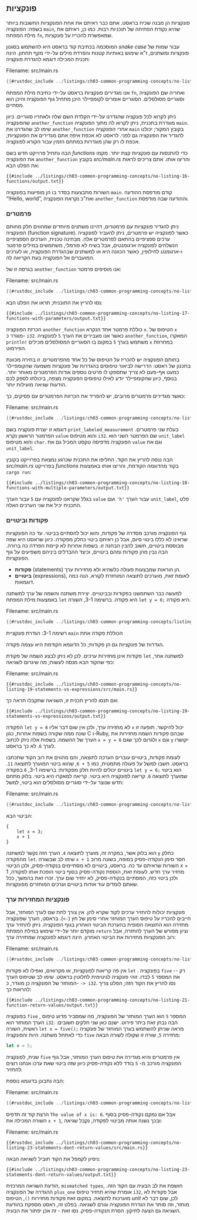 ## פונקציות

פונקציות הן מבנה שכיח בראסט. אתם כבר ראיתם את אחת הפונקציות החשובות ביותר בשפה: הפונקציה `main`, שהיא נקודת הפתיחה של תוכניות רבות. כמו כן, ראיתם את מילת המפתח `fn`, שמאפשרת להכריז על פונקציות.

המוסכמה בכתיבת קוד בראסט היא להשתמש בסגנון _snake case_ עבור שמות של פונקציות ומשתנים, ז"א שימוש באותיות קטנות והפרדת מילים על-ידי מקף תחתון. הינה תכנית המכילה דוגמא להגדרת פונקציה:

<span class="filename">Filename: src/main.rs</span>

```rust
{{#rustdoc_include ../listings/ch03-common-programming-concepts/no-listing-16-functions/src/main.rs}}
```

אנו מגדירים פונקציות בראסט על-ידי כתיבת מילת המפתח `fn`, ואחריה שם הפונקציה וסוגריים מסולסלים. הסוגריים אומרים לקומפיילר היכן מתחיל גוף הפונקציה והיכן הוא מסתיים.

ניתן לקרוא לכל פונקציה שהגדרנו על-ידי הקלדת השם שלה ולאחריו סוגריים. כיוון שהפונקציה `another_function` מוגדרת בתכנית, ניתן לקרוא לה מתוך הפונקציה `main`. שימו לב שהגדרנו את `another_function` _אחרי_ הפונקציה `main` בקובץ המקור; יכולנו להגדיר את הפונקציה גם לפני. לראסט לא אכפת איפה אתם מגדירים את הפונקציות; אכפת לו רק שהן מוגדרות במתחם הזמין עבור הקורא לפונקציה.

הבה נתחיל פרוייקט חדש בשם _functions_ כדי להתנסות עם פונקציות קצת יותר. מקמו את הפונקציה `another_function` בקובץ _src/main.rs_ והריצו אותו. אתם צריכים לראות את הפלט הבא:

```console
{{#include ../listings/ch03-common-programming-concepts/no-listing-16-functions/output.txt}}
```

השורות מתבצעות בסדר בו הן מופיעות בפונקציה `main`. קודם מודפסת ההודעה “!Hello, world”, ואח"כ נקראת הפונקציה `another_function` וההודעה שבה מודפסת.

### פרמטרים

ניתן להגדיר פונקציות עם פרמטרים, דהיינו משתנים מיוחדים שמהווים חלק מחותם הפונקציה (function signature). כאשר לפונקציה יש פרמטרים, ניתן להעביר לפונקציה ערכים ספציפיים בהתאם לפרמטרים אלה. מבחינה טכנית, הערכים הספציפיים הנשלחים לפונקציה _ארגומנטים_, אבל בשיח לא פורמלי, משתמשים במילים _פרמטר_ ו-_ארגומנט_ לחילופין, כאשר הכוונה היא או למשתנים שבהגדרת הפונקציה, או לערכים המועברים אל הפונקציה בעת הקריאה לה.

בגרסה זו של `another_function` אנו מוסיפים פרמטר:

<span class="filename">Filename: src/main.rs</span>

```rust
{{#rustdoc_include ../listings/ch03-common-programming-concepts/no-listing-17-functions-with-parameters/src/main.rs}}
```

נסו להריץ את התוכנית; תראו את הפלט הבא:

```console
{{#include ../listings/ch03-common-programming-concepts/no-listing-17-functions-with-parameters/output.txt}}
```

הכרזת הפונקציה `another_function` כוללת פרמטר אחד הנקרא `x`. הטיפוס של `x` מוגדר כ- `i32`. כאשר אנו מעבירים את הערך `5` לפונקציה `another_function`, המאקרו `println!` משתמש בערך `5` במקום בו הסוגריים המסולסלים מכילים `x` במחרוזת הפירמוט.

בחותם הפונקציה יש להכריז על הטיפוס של כל אחד מהפרמטרים. זו בחירה מכוונת בתכנון של ראסט: הדרישה לביאור טיפוסים בהגדרות של פונקציות משמעה שהקומפיילר כמעט אף-פעם לא צריך שתספקו לו פרטים נוספים אודות הפרמטרים מאוחר יותר. בנוסף, כיוון שהקומפיילר יודע לאילו טיפוסים הפונקציה מצפה, ביכולתו לספק לכם הודעות שגיאה מועילות יותר.

כאשר מגדירים פרמטרים מרובים, יש להפריד את הכרזות הפרמטרים עם פסיקים, כך:

<span class="filename">Filename: src/main.rs</span>

```rust
{{#rustdoc_include ../listings/ch03-common-programming-concepts/no-listing-18-functions-with-multiple-parameters/src/main.rs}}
```

דוגמא זו יוצרת פונקציה בשם `print_labeled_measurement` בעלת שני פרמטרים. הפרמטר הראשון נקרא `value` והוא מטיפוס `i32`. שם הפרמטר השני הוא `unit_label` והוא מטיפוס `char`. הפונקציה מדפיסה טקסט המכיל גם את `value` וגם את `unit_label`.

הבה ננסה להריץ את הקוד. החליפו את התכנית שכרגע נמצאת בפרוייקט בקובץ _src/main.rs_ בפרוייקט _functions_ בקוד מהדוגמה הקודמת, והריצו אותו באמצעות `cargo run`:

```console
{{#include ../listings/ch03-common-programming-concepts/no-listing-18-functions-with-multiple-parameters/output.txt}}
```

בגלל שקראנו לפונקציה עם `5` עבור הערך `value` ועם `'h'` עבור הערך `unit_label`, פלט התכנית יכיל את שני הערכים האלה.

### פקודות וביטויים

גוף הפונקציה מורכב מסדרה של פקודות, והוא יכול להסתיים בביטוי. עד כה הפונקציות שראינו לא כללו ביטוי סיום, אבל כן ראיתם ביטוי כחלק מפקודה. כיוון שראסט היא שפה מבוססת ביטויים, חשוב להבין הבחנה זו. בשפות אחרות לא קיימת הפרדה כה ברורה. הבה נבין מהן פקודות ומהם ביטויים, וכיצד ההבדלים ביניהם משפיעים על גוף הפונקציות.

- **פקודות** (statements) הן הוראות שמבצעות פעולה כלשהיא ולא מחזירות ערך.
- **ביטויים** (expressions), לאומת זאת, מוערכים לתוצאה המוחזרת לקורא.
  הנה כמה דוגמאות.

למעשה כבר השתמשנו בפקודות ובביטויים. יצירת משתנה והשמה של ערך למשתנה באמצעות מילת המפתח `let` היא פקודה. ברשימה 3-1, השורה `let y = 6;` היא פקודה.

<span class="filename">Filename: src/main.rs</span>

```rust
{{#rustdoc_include ../listings/ch03-common-programming-concepts/listing-03-01/src/main.rs}}
```

<span class="caption">רשימה 3-1: הגדרת פונקציית `main` הכוללת פקודה אחת</span>

הגדרות של פונקציות גם הן פקודות; כל הדוגמא הקודמת היא עצמה פקודה.

פקודות אינן מחזירות ערכים. לכן לא ניתן לבצע השמה של פקודת `let` למשתנה אחר, כפי שהקוד הבא מנסה לעשות; מה שיגרום לשגיאה:

<span class="filename">Filename: src/main.rs</span>

```rust,ignore,does_not_compile
{{#rustdoc_include ../listings/ch03-common-programming-concepts/no-listing-19-statements-vs-expressions/src/main.rs}}
```

אם תנסו להריץ תכנית זו, השגיאה שתקבלו תראה כך:

```console
{{#include ../listings/ch03-common-programming-concepts/no-listing-19-statements-vs-expressions/output.txt}}
```

הפקודה `let y = 6` לא מחזירה ערך, ולכן אין שום דבר אליו `x` יכול להיקשר. תופעה זו שונה ממה שקורה בשפות אחרות, כגון C ו-Ruby, שבהם פקודות השמה מחזירות את הערך של ההשמה. בשפות אלה ניתן לכתוב `x = y = 6` ולגרום לכך שגם `x` וגם `y` יקושרו לערך `6`. לא כך בראסט.

לעומת פקודות, ביטויים עוברים הערכה לתוצאה, והם מהווים את רוב הקוד שתכתבו בראסט. חשבו למשל על פעולה מתמטית, כמו `5 + 6`, שהוא ביטוי המוערך לתוצאה `11`. ביטויים יכולים להיות חלק מפקודות: ברשימה 3-1, `6` בפקודה `let y = 6;` הוא ביטוי שמוערך לתוצאה `6`. קריאה לפונקציה היא ביטוי. קריאה למאקרו היא ביטוי. בלוק מתחם חדש שנוצר על-ידי סוגריים מסולסלים הוא ביטוי, למשל:

<span class="filename">Filename: src/main.rs</span>

```rust
{{#rustdoc_include ../listings/ch03-common-programming-concepts/no-listing-20-blocks-are-expressions/src/main.rs}}
```

הביטוי הבא:

```rust,ignore
{
    let x = 3;
    x + 1
}
```

הוא בלוק אשר, במקרה זה, מוערך לתוצאה `4`. הערך הזה נקשר למשתנה `y` כחלק מהפקודה `let`. שימו לב שבשורה `x + 1` חסר סימן הנקודה-פסיק בסופה, בשונה מרוב השורות שראיתם עד כה. בראסט, ביטויים לא מסתיימים בנקודה-פסיק, ולכן הביטוי x + 1 מחזיר ערך חדש. לעומת זאת, הוספת נקודה-פסיק בסוף ביטוי הופכת אותו לפקודה, ולכן ביטוי כזה, המסתיים בנקודה-פסיק, לא יחזיר שום ערך. זכרו זאת בהמשך, ככל שאתם לומדים עוד אודות ביטויים וערכים המוחזרים מפונקציות.

### פונקציות המחזירות ערך

פונקציות יכולות להחזיר ערכים לקוד שקרא להן. אין צורך לתת שם לערך המוחזר, אבל חייבים להכריז על טיפוס הערך המוחזר אחרי סימן של חץ (`->`). בראסט, הערך שפונקציה מחזירה הוא התוצאה הסופית בהערכת הביטוי האחרון בגוף הפונקציה. ניתן להחזיר ערך מוקדם יותר על-ידי שימוש במילת המפתח `return` וציון מפורש של הערך להחזרה, אבל רוב הפונקציות מחזירות את הביטוי האחרון. הינה דוגמא לפונקציה שמחזירה ערך:

<span class="filename">Filename: src/main.rs</span>

```rust
{{#rustdoc_include ../listings/ch03-common-programming-concepts/no-listing-21-function-return-values/src/main.rs}}
```

אין פה קריאות לפונקציות, או מקרואים, ואפילו לא פקודות `let` . בפונקציה `five` -- רק את המספר `5` לבדו. זוהי פונקציה לגיטימית לחלוטין בראסט. שימו לב שטיפוס הערך המוחזר של הפונקציה כן מוגדר, כ- `-> i32`. נסו להריץ את הקוד הזה; הפלט צריך להראות כך:

```console
{{#include ../listings/ch03-common-programming-concepts/no-listing-21-function-return-values/output.txt}}
```

בפונקציה `five` , המספר `5` הוא הערך המוחזר של הפונקציה, מה שמסביר מדוע טיפוס הערך המוחזר הוא `i32`. הבה נבחן זאת ביתר פירוט. ישנם כאן שני חלקים חשובים: ראשית, השורה `let x = five();` מראה שניתן להשתמש בערך המוחזר של פונקציה כדי לאתחל משתנה. היות והפונקציה `five` מחזירה `5`, שורה זו שקולה לשורה הבאה:

```rust
let x = 5;
```

שנית, לפונקציה `five` אין פרמטרים והיא מגדירה את טיפוס הערך המוחזר, אבל גוף הפונקציה מורכב מ- `5` בודד ללא נקודה-פסיק כיוון שזה ביטוי שאת ערכו אנחנו רוצים להחזיר.

הבה נתבונן בדוגמא נוספת:

<span class="filename">Filename: src/main.rs</span>

```rust
{{#rustdoc_include ../listings/ch03-common-programming-concepts/no-listing-22-function-parameter-and-return/src/main.rs}}
```

הרצת קוד זה תדפיס `The value of x is: 6`. אבל אם נמקם נקודה-פסיק בסוף השורה המכילה את `x + 1`, ובכך נשנה אותה מביטוי לפקודה, נקבל שגיאה:

<span class="filename">Filename: src/main.rs</span>

```rust,ignore,does_not_compile
{{#rustdoc_include ../listings/ch03-common-programming-concepts/no-listing-23-statements-dont-return-values/src/main.rs}}
```

ניסיון לקמפל את הקוד תוביל לשגיאה הבאה:

```console
{{#include ../listings/ch03-common-programming-concepts/no-listing-23-statements-dont-return-values/output.txt}}
```

הודעת השגיאה המרכזית, `mismatched types`, חושפת את לב הבעיה עם הקוד הזה. ההגדרה של הפונקציה `plus_one` אומרת שהיא תחזיר טיפוס `i32`, אבל פקודות לא מוערכות לתוצאה. במקום זאת פקודות מחזירות `()`, הטיפוס _unit_ לכן, שום דבר לא מוחזר, וזה סותר את הגדרת הפונקציה וגורם לשגיאה. בפלט זה, ראסט מספקת בהודעת השגיאה גם הצעה לתיקון: הסרת הנקודה-פסיק. נסו זאת - זה אכן יפתור את הבעיה.
